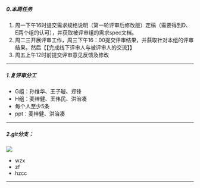 ##### 0.本周任务
1. 周一下午16时提交需求规格说明（第一轮评审后修改版）定稿（需要得到D、E两个组的认可），并获取被评审组的需求spec文档。
2. 周二三开展评审工作，周三下午16：00提交评审结果，并获取针对本组的评审结果，然后【【完成线下评审人与被评审人的交流】】
3. 周五上午12时前提交评审意见反馈及修改

-----

##### 1.复评审分工
* G组：孙维华、王子璇、郑锋
* H组：麦梓健、王伟民、洪治凑
* 每个人至少5条
* ppt：麦梓健、洪治凑



-----

##### 2.git分支：
![](assets/markdown-img-paste-20200410171710921.png)
* wzx
* zf
* hzcc

----
